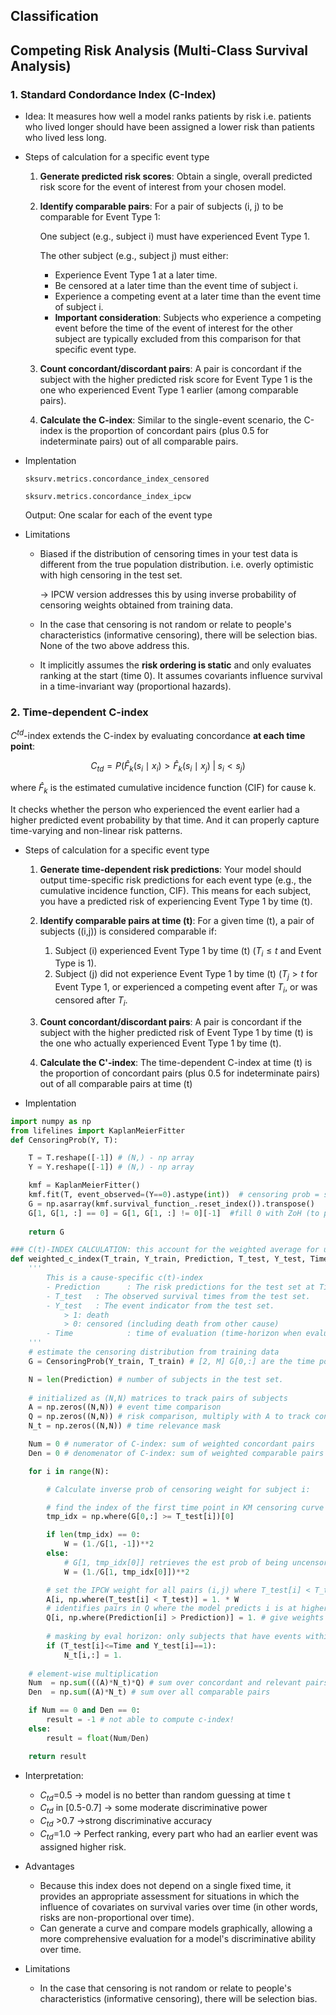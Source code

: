 ## Classification



## Competing Risk Analysis (Multi-Class Survival Analysis)

### 1. Standard Condordance Index (C-Index)

- Idea: It measures how well a model ranks patients by risk i.e. patients who lived longer should have been assigned a lower risk than patients who lived less long. 
- Steps of calculation for a specific event type
    1. **Generate predicted risk scores**: Obtain a single, overall predicted risk score for the event of interest from your chosen model.
    2. **Identify comparable pairs**: For a pair of subjects (i, j) to be comparable for Event Type 1:

        One subject (e.g., subject i) must have experienced Event Type 1.

        The other subject (e.g., subject j) must either:
        - Experience Event Type 1 at a later time.
        - Be censored at a later time than the event time of subject i.
        - Experience a competing event at a later time than the event time of subject i.
        - **Important consideration**: Subjects who experience a competing event before the time of the event of interest for the other subject are typically excluded from this comparison for that specific event type.
    3. **Count concordant/discordant pairs**: A pair is concordant if the subject with the higher predicted risk score for Event Type 1 is the one who experienced Event Type 1 earlier (among comparable pairs).
    4. **Calculate the C-index**: Similar to the single-event scenario, the C-index is the proportion of concordant pairs (plus 0.5 for indeterminate pairs) out of all comparable pairs.

- Implentation

    ```sksurv.metrics.concordance_index_censored```

    ```sksurv.metrics.concordance_index_ipcw```

    Output: One scalar for each of the event type
- Limitations
    - Biased if the distribution of censoring times in your test data is different from the true population distribution. i.e. overly optimistic with high censoring in the test set. 
  
        &rarr; IPCW version addresses this by using inverse probability of censoring weights obtained from training data.
    - In the case that censoring is not random or relate to people's characteristics (informative censoring), there will be selection bias. None of the two above address this.
  
    - It implicitly assumes the **risk ordering is static** and only evaluates ranking at the start (time 0). It assumes covariants influence survival in a time-invariant way (proportional hazards).

### 2. Time-dependent C-index

$C^{td}$-index extends the C-index by evaluating concordance **at each time point**:

$$C_{td} = P\big(\hat{F}_k(s_i \mid x_i) > \hat{F}_k(s_i \mid x_j) \;\big|\; s_i < s_j \big)$$

where $\hat{F}_k$ is the estimated cumulative incidence function (CIF) for cause k.

It checks whether the person who experienced the event earlier had a higher predicted event probability by that time. And it can properly capture time-varying and non-linear risk patterns.

- Steps of calculation for a specific event type

    1. **Generate time-dependent risk predictions**: Your model should output time-specific risk predictions for each event type (e.g., the cumulative incidence function, CIF). This means for each subject, you have a predicted risk of experiencing Event Type 1 by time \(t\).
    2. **Identify comparable pairs at time \(t\)**: For a given time \(t\), a pair of subjects \((i,j)\) is considered comparable if:
    
        1) Subject \(i\) experienced Event Type 1 by time \(t\) ($T_{i}\le t$ and Event Type is 1).
        
        2. Subject \(j\) did not experience Event Type 1 by time \(t\) ($T_{j}\gt t$ for Event Type 1, or experienced a competing event after $T_{i}$, or was censored after $T_{i}$. 

    3. **Count concordant/discordant pairs**: A pair is concordant if the subject with the higher predicted risk of Event Type 1 by time \(t\) is the one who actually experienced Event Type 1 by time \(t\).
    4. **Calculate the C'-index**: The time-dependent C-index at time \(t\) is the proportion of concordant pairs (plus 0.5 for indeterminate pairs) out of all comparable pairs at time \(t\)

- Implentation

```Python
import numpy as np
from lifelines import KaplanMeierFitter
def CensoringProb(Y, T):

    T = T.reshape([-1]) # (N,) - np array
    Y = Y.reshape([-1]) # (N,) - np array

    kmf = KaplanMeierFitter()
    kmf.fit(T, event_observed=(Y==0).astype(int))  # censoring prob = survival probability of event "censoring"
    G = np.asarray(kmf.survival_function_.reset_index()).transpose()
    G[1, G[1, :] == 0] = G[1, G[1, :] != 0][-1]  #fill 0 with ZoH (to prevent nan values)
    
    return G

### C(t)-INDEX CALCULATION: this account for the weighted average for unbaised estimation
def weighted_c_index(T_train, Y_train, Prediction, T_test, Y_test, Time):
    '''
        This is a cause-specific c(t)-index
        - Prediction      : The risk predictions for the test set at Time.  (higher --> more risky)
        - T_test   : The observed survival times from the test set.
        - Y_test   : The event indicator from the test set.
            > 1: death
            > 0: censored (including death from other cause)
        - Time            : time of evaluation (time-horizon when evaluating C-index)
    '''
    # estimate the censoring distribution from training data
    G = CensoringProb(Y_train, T_train) # [2, M] G[0,:] are the time points; G[1,:] are the estimated probabilities of being uncensored

    N = len(Prediction) # number of subjects in the test set.
    
    # initialized as (N,N) matrices to track pairs of subjects 
    A = np.zeros((N,N)) # event time comparison
    Q = np.zeros((N,N)) # risk comparison, multiply with A to track concordance
    N_t = np.zeros((N,N)) # time relevance mask

    Num = 0 # numerator of C-index: sum of weighted concordant pairs
    Den = 0 # denomenator of C-index: sum of weighted comparable pairs

    for i in range(N):

        # Calculate inverse prob of censoring weight for subject i:

        # find the index of the first time point in KM censoring curve G[0,:] >= i's event/censoring time
        tmp_idx = np.where(G[0,:] >= T_test[i])[0]

        if len(tmp_idx) == 0:
            W = (1./G[1, -1])**2
        else:
            # G[1, tmp_idx[0]] retrieves the est prob of being uncensored up to T_test[i]
            W = (1./G[1, tmp_idx[0]])**2

        # set the IPCW weight for all pairs (i,j) where T_test[i] < T_test[j] in A
        A[i, np.where(T_test[i] < T_test)] = 1. * W
        # identifies pairs in Q where the model predicts i is at higher risk
        Q[i, np.where(Prediction[i] > Prediction)] = 1. # give weights
        
        # masking by eval horizon: only subjects that have events within the time horizon are considered for comparison
        if (T_test[i]<=Time and Y_test[i]==1):
            N_t[i,:] = 1.
    
    # element-wise multiplication
    Num  = np.sum(((A)*N_t)*Q) # sum over concordant and relevant pairs
    Den  = np.sum((A)*N_t) # sum over all comparable pairs

    if Num == 0 and Den == 0:
        result = -1 # not able to compute c-index!
    else:
        result = float(Num/Den)

    return result
```

 - Interpretation: 

   - $C_{td}$=0.5 &rarr; model is no better than random guessing at time t
   - $C_{td}$ in [0.5-0.7] &rarr; some moderate discriminative power
   - $C_{td}$ >0.7 &rarr;strong discriminative accuracy
   - $C_{td}$=1.0 &rarr; Perfect ranking, every part who had an earlier event was assigned higher risk.

- Advantages
  - Because this index does not depend on a single fixed time, it provides an appropriate assessment for situations in which the influence of covariates on survival varies over time (in other words, risks are non-proportional over time).
  - Can generate a curve and compare models graphically, allowing a more comprehensive evaluation for a model's discriminative ability over time.
- Limitations
  - In the case that censoring is not random or relate to people's characteristics (informative censoring), there will be selection bias. 